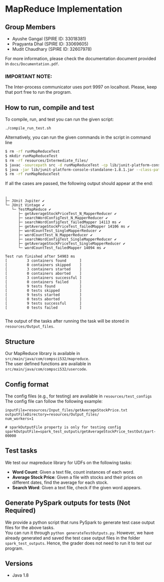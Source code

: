 # MapReduce Implementation

## Group Members
* Ayushe Gangal (SPIRE ID: 33018381)
* Pragyanta Dhal (SPIRE ID: 33069605)
* Mudit Chaudhary (SPIRE ID: 32607978)

For more information, please check the documentation document provided in ```docs/Documentation.pdf```.

### IMPORTANT NOTE:
The Inter-process communicator uses port 9997 on localhost. Please, keep that port free to run the program.

## How to run, compile and test

To compile, run, and test you can run the given script:
```
./compile_run_test.sh
```
Alternatively, you can run the given commands in the script in command line
```bash
$ rm -rf runMapReduceTest
$ mkdir runMapReduceTest
$ rm -rf resources/Intermediate_files/
$ javac -sourcepath src -d runMapReduceTest -cp lib/junit-platform-console-standalone-1.8.1.jar:. src/main/java/**/**/**/*.java src/test/java/*.java
$ java -jar lib/junit-platform-console-standalone-1.8.1.jar --class-path runMapReduceTest --scan-class-path
$ rm -rf runMapReduceTest
```  
If all the cases are passed, the following output should appear at the end:
```

╷
├─ JUnit Jupiter ✔
└─ JUnit Vintage ✔
   └─ TestMapReduce ✔
      ├─ getAverageStockPriceTest_N_MapperReducer ✔
      ├─ searchWordConfigTest_N_MapperReducer ✔
      ├─ searchWordConfigTest_failedMapper 14113 ms ✔
      ├─ getAverageStockPriceTest_failedMapper 14106 ms ✔
      ├─ wordCountTest_SingleMapperReducer ✔
      ├─ wordCountTest_N_MapperReducer ✔
      ├─ searchWordConfigTest_SingleMapperReducer ✔
      ├─ getAverageStockPriceTest_SingleMapperReducer ✔
      └─ wordCountTest_failedMapper 14094 ms ✔

Test run finished after 54903 ms
[         3 containers found      ]
[         0 containers skipped    ]
[         3 containers started    ]
[         0 containers aborted    ]
[         3 containers successful ]
[         0 containers failed     ]
[         9 tests found           ]
[         0 tests skipped         ]
[         9 tests started         ]
[         0 tests aborted         ]
[         9 tests successful      ]
[         0 tests failed          ]


```

The output of the tasks after running the task will be stored in `resources/Output_files`.  

## Structure
Our MapReduce library is available in `src/main/java/com/compsci532/mapreduce`.  
The user defined functions are available in `src/main/java/com/compsci532/usercode`.

## Config format
The config files (e.g., for testing) are available in `resources/test_configs`
The config file can follow the following example:  
```properties
inputFile=resources/Input_files/getAverageStockPrice.txt
outputFileDirectory=resources/Output_files/
num_workers=1

# sparkOutputFile property is only for testing config
sparkOutputFile=spark_test_outputs/getAverageStockPrice_testOut/part-00000
```

## Test tasks
We test our mapreduce library for UDFs on the following tasks:
* __Word Count__: Given a text file, count instances of each word.
* __Average Stock Price__: Given a file with stocks and their prices on different dates, find the average for each stock.
* __Search Word__: Given a text file, check if the given word appears.

## Generate PySpark outputs for tests \(Not Required\)
We provide a python script that runs PySpark to generate test case output files for the above tasks.   
You can run it through `python generateTestOutputs.py`. However, we have already generated and saved the test case output files in the folder `spark_test_outputs`. Hence, the grader does not need to run it to test our program.

## Versions
* Java 1.8
